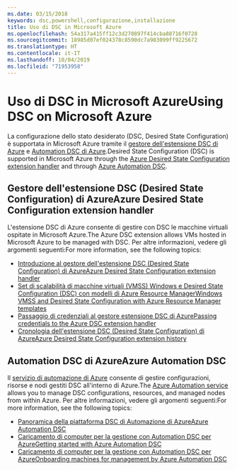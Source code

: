 ```yaml
---
ms.date: 03/15/2018
keywords: dsc,powershell,configurazione,installazione
title: Uso di DSC in Microsoft Azure
ms.openlocfilehash: 54a317a415ff12c3d270897f414cba88716f0728
ms.sourcegitcommit: 18985d07ef024378c8590dc7a983099ff9225672
ms.translationtype: HT
ms.contentlocale: it-IT
ms.lasthandoff: 10/04/2019
ms.locfileid: "71953958"
---
```

# <a name="using-dsc-on-microsoft-azure"></a><span data-ttu-id="353d9-103">Uso di DSC in Microsoft Azure</span><span class="sxs-lookup"><span data-stu-id="353d9-103">Using DSC on Microsoft Azure</span></span>

<span data-ttu-id="353d9-104">La configurazione dello stato desiderato (DSC, Desired State Configuration) è supportata in Microsoft Azure tramite il [gestore dell'estensione DSC di Azure](/azure/virtual-machines/extensions/dsc-overview) e [Automation DSC di Azure](/azure/automation/automation-dsc-overview).</span><span class="sxs-lookup"><span data-stu-id="353d9-104">Desired State Configuration (DSC) is supported in Microsoft Azure through the [Azure Desired State Configuration extension handler](/azure/virtual-machines/extensions/dsc-overview) and through [Azure Automation DSC](/azure/automation/automation-dsc-overview).</span></span>

## <a name="azure-desired-state-configuration-extension-handler"></a><span data-ttu-id="353d9-105">Gestore dell'estensione DSC (Desired State Configuration) di Azure</span><span class="sxs-lookup"><span data-stu-id="353d9-105">Azure Desired State Configuration extension handler</span></span>

<span data-ttu-id="353d9-106">L'estensione DSC di Azure consente di gestire con DSC le macchine virtuali ospitate in Microsoft Azure.</span><span class="sxs-lookup"><span data-stu-id="353d9-106">The Azure DSC extension allows VMs hosted in Microsoft Azure to be managed with DSC.</span></span>
<span data-ttu-id="353d9-107">Per altre informazioni, vedere gli argomenti seguenti:</span><span class="sxs-lookup"><span data-stu-id="353d9-107">For more information, see the following topics:</span></span>

- [<span data-ttu-id="353d9-108">Introduzione al gestore dell'estensione DSC (Desired State Configuration) di Azure</span><span class="sxs-lookup"><span data-stu-id="353d9-108">Azure Desired State Configuration extension handler</span></span>](/azure/virtual-machines/extensions/dsc-overview)
- [<span data-ttu-id="353d9-109">Set di scalabilità di macchine virtuali (VMSS) Windows e Desired State Configuration (DSC) con modelli di Azure Resource Manager</span><span class="sxs-lookup"><span data-stu-id="353d9-109">Windows VMSS and Desired State Configuration with Azure Resource Manager templates</span></span>](/azure/virtual-machines/extensions/dsc-template)
- [<span data-ttu-id="353d9-110">Passaggio di credenziali al gestore estensione DSC di Azure</span><span class="sxs-lookup"><span data-stu-id="353d9-110">Passing credentials to the Azure DSC extension handler</span></span>](/azure/virtual-machines/extensions/dsc-credentials)
- [<span data-ttu-id="353d9-111">Cronologia dell'estensione DSC (Desired State Configuration) di Azure</span><span class="sxs-lookup"><span data-stu-id="353d9-111">Azure Desired State Configuration extension history</span></span>](azureDscexthistory.md)

## <a name="azure-automation-dsc"></a><span data-ttu-id="353d9-112">Automation DSC di Azure</span><span class="sxs-lookup"><span data-stu-id="353d9-112">Azure Automation DSC</span></span>

<span data-ttu-id="353d9-113">Il [servizio di automazione di Azure](https://azure.microsoft.com/en-us/services/automation/) consente di gestire configurazioni, risorse e nodi gestiti DSC all'interno di Azure.</span><span class="sxs-lookup"><span data-stu-id="353d9-113">The [Azure Automation service](https://azure.microsoft.com/en-us/services/automation/) allows you to manage DSC configurations, resources, and managed nodes from within Azure.</span></span> <span data-ttu-id="353d9-114">Per altre informazioni, vedere gli argomenti seguenti:</span><span class="sxs-lookup"><span data-stu-id="353d9-114">For more information, see the following topics:</span></span>

- [<span data-ttu-id="353d9-115">Panoramica della piattaforma DSC di Automazione di Azure</span><span class="sxs-lookup"><span data-stu-id="353d9-115">Azure Automation DSC</span></span>](/azure/automation/automation-dsc-overview)
- [<span data-ttu-id="353d9-116">Caricamento di computer per la gestione con Automation DSC per Azure</span><span class="sxs-lookup"><span data-stu-id="353d9-116">Getting started with Azure Automation DSC</span></span>](/azure/automation/automation-dsc-getting-started)
- [<span data-ttu-id="353d9-117">Caricamento di computer per la gestione con Automation DSC per Azure</span><span class="sxs-lookup"><span data-stu-id="353d9-117">Onboarding machines for management by Azure Automation DSC</span></span>](/azure/automation/automation-dsc-onboarding)